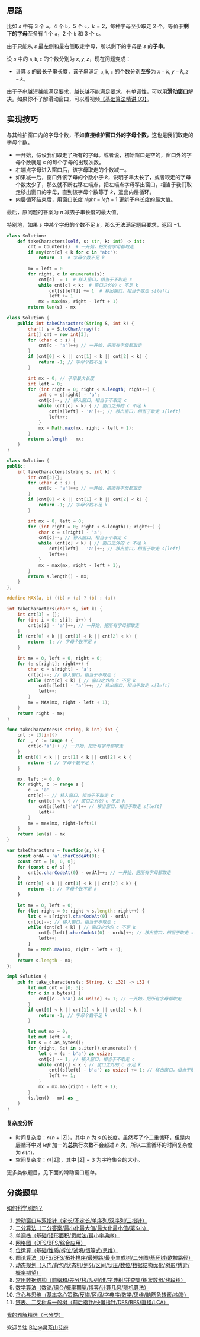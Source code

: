 ## 思路

比如 $s$ 中有 $3$ 个 $\texttt{a}$，$4$ 个 $\texttt{b}$，$5$ 个 $\texttt{c}$，$k=2$，每种字母至少取走 $2$ 个，等价于**剩下的字母**至多有 $1$ 个 $\texttt{a}$，$2$ 个 $\texttt{b}$ 和 $3$ 个 $\texttt{c}$。

由于只能从 $s$ 最左侧和最右侧取走字母，所以剩下的字母是 $s$ 的**子串**。

设 $s$ 中的 $\texttt{a},\texttt{b},\texttt{c}$ 的个数分别为 $x,y,z$，现在问题变成：

- 计算 $s$ 的最长子串长度，该子串满足 $\texttt{a},\texttt{b},\texttt{c}$ 的个数分别**至多**为 $x-k,y-k,z-k$。

由于子串越短越能满足要求，越长越不能满足要求，有单调性，可以用**滑动窗口**解决。如果你不了解滑动窗口，可以看视频[【基础算法精讲 03】](https://www.bilibili.com/video/BV1hd4y1r7Gq/)。

## 实现技巧

与其维护窗口内的字母个数，不如**直接维护窗口外的字母个数**，这也是我们取走的字母个数。

- 一开始，假设我们取走了所有的字母。或者说，初始窗口是空的，窗口外的字母个数就是 $s$ 的每个字母的出现次数。
- 右端点字母进入窗口后，该字母取走的个数减一。
- 如果减一后，窗口外该字母的个数小于 $k$，说明子串太长了，或者取走的字母个数太少了，那么就不断右移左端点，把左端点字母移出窗口，相当于我们取走移出窗口的字母，直到该字母个数等于 $k$，退出内层循环。
- 内层循环结束后，用窗口长度 $\textit{right}-\textit{left}+1$ 更新子串长度的最大值。

最后，原问题的答案为 $n$ 减去子串长度的最大值。

特别地，如果 $s$ 中某个字母的个数不足 $k$，那么无法满足题目要求，返回 $-1$。

```py [sol-Python3]
class Solution:
    def takeCharacters(self, s: str, k: int) -> int:
        cnt = Counter(s)  # 一开始，把所有字母都取走
        if any(cnt[c] < k for c in "abc"):
            return -1  # 字母个数不足 k

        mx = left = 0
        for right, c in enumerate(s):
            cnt[c] -= 1  # 移入窗口，相当于不取走 c
            while cnt[c] < k:  # 窗口之外的 c 不足 k
                cnt[s[left]] += 1  # 移出窗口，相当于取走 s[left]
                left += 1
            mx = max(mx, right - left + 1)
        return len(s) - mx
```

```java [sol-Java]
class Solution {
    public int takeCharacters(String S, int k) {
        char[] s = S.toCharArray();
        int[] cnt = new int[3];
        for (char c : s) {
            cnt[c - 'a']++; // 一开始，把所有字母都取走
        }
        if (cnt[0] < k || cnt[1] < k || cnt[2] < k) {
            return -1; // 字母个数不足 k
        }

        int mx = 0; // 子串最大长度
        int left = 0;
        for (int right = 0; right < s.length; right++) {
            int c = s[right] - 'a';
            cnt[c]--; // 移入窗口，相当于不取走 c
            while (cnt[c] < k) { // 窗口之外的 c 不足 k
                cnt[s[left] - 'a']++; // 移出窗口，相当于取走 s[left]
                left++;
            }
            mx = Math.max(mx, right - left + 1);
        }
        return s.length - mx;
    }
}
```

```cpp [sol-C++]
class Solution {
public:
    int takeCharacters(string s, int k) {
        int cnt[3]{};
        for (char c : s) {
            cnt[c - 'a']++; // 一开始，把所有字母都取走
        }
        if (cnt[0] < k || cnt[1] < k || cnt[2] < k) {
            return -1; // 字母个数不足 k
        }

        int mx = 0, left = 0;
        for (int right = 0; right < s.length(); right++) {
            char c = s[right] - 'a';
            cnt[c]--; // 移入窗口，相当于不取走 c
            while (cnt[c] < k) { // 窗口之外的 c 不足 k
                cnt[s[left] - 'a']++; // 移出窗口，相当于取走 s[left]
                left++;
            }
            mx = max(mx, right - left + 1);
        }
        return s.length() - mx;
    }
};
```

```c [sol-C]
#define MAX(a, b) ((b) > (a) ? (b) : (a))

int takeCharacters(char* s, int k) {
    int cnt[3] = {};
    for (int i = 0; s[i]; i++) {
        cnt[s[i] - 'a']++; // 一开始，把所有字母都取走
    }
    if (cnt[0] < k || cnt[1] < k || cnt[2] < k) {
        return -1; // 字母个数不足 k
    }

    int mx = 0, left = 0, right = 0;
    for (; s[right]; right++) {
        char c = s[right] - 'a';
        cnt[c]--; // 移入窗口，相当于不取走 c
        while (cnt[c] < k) { // 窗口之外的 c 不足 k
            cnt[s[left] - 'a']++; // 移出窗口，相当于取走 s[left]
            left++;
        }
        mx = MAX(mx, right - left + 1);
    }
    return right - mx;
}
```

```go [sol-Go]
func takeCharacters(s string, k int) int {
	cnt := [3]int{}
	for _, c := range s {
		cnt[c-'a']++ // 一开始，把所有字母都取走
	}
	if cnt[0] < k || cnt[1] < k || cnt[2] < k {
		return -1 // 字母个数不足 k
	}

	mx, left := 0, 0
	for right, c := range s {
		c -= 'a'
		cnt[c]-- // 移入窗口，相当于不取走 c
		for cnt[c] < k { // 窗口之外的 c 不足 k
			cnt[s[left]-'a']++ // 移出窗口，相当于取走 s[left]
			left++
		}
		mx = max(mx, right-left+1)
	}
	return len(s) - mx
}
```

```js [sol-JavaScript]
var takeCharacters = function(s, k) {
    const ordA = 'a'.charCodeAt(0);
    const cnt = [0, 0, 0];
    for (const c of s) {
        cnt[c.charCodeAt(0) - ordA]++; // 一开始，把所有字母都取走
    }
    if (cnt[0] < k || cnt[1] < k || cnt[2] < k) {
        return -1; // 字母个数不足 k
    }

    let mx = 0, left = 0;
    for (let right = 0; right < s.length; right++) {
        let c = s[right].charCodeAt(0) - ordA;
        cnt[c]--; // 移入窗口，相当于不取走 c
        while (cnt[c] < k) { // 窗口之外的 c 不足 k
            cnt[s[left].charCodeAt(0) - ordA]++; // 移出窗口，相当于取走 s[left]
            left++;
        }
        mx = Math.max(mx, right - left + 1);
    }
    return s.length - mx;
};
```

```rust [sol-Rust]
impl Solution {
    pub fn take_characters(s: String, k: i32) -> i32 {
        let mut cnt = [0; 3];
        for c in s.bytes() {
            cnt[(c - b'a') as usize] += 1; // 一开始，把所有字母都取走
        }
        if cnt[0] < k || cnt[1] < k || cnt[2] < k {
            return -1; // 字母个数不足 k
        }

        let mut mx = 0;
        let mut left = 0;
        let s = s.as_bytes();
        for (right, &c) in s.iter().enumerate() {
            let c = (c - b'a') as usize;
            cnt[c] -= 1; // 移入窗口，相当于不取走 c
            while cnt[c] < k { // 窗口之外的 c 不足 k
                cnt[(s[left] - b'a') as usize] += 1; // 移出窗口，相当于取走 s[left]
                left += 1;
            }
            mx = mx.max(right - left + 1);
        }
        (s.len() - mx) as _
    }
}
```

#### 复杂度分析

- 时间复杂度：$\mathcal{O}(n+|\Sigma|)$，其中 $n$ 为 $s$ 的长度。虽然写了个二重循环，但是内层循环中对 $\textit{left}$ 加一的**总**执行次数不会超过 $n$ 次，所以二重循环的时间复杂度为 $\mathcal{O}(n)$。
- 空间复杂度：$\mathcal{O}(|\Sigma|)$，其中 $|\Sigma|=3$ 为字符集合的大小。

更多类似题目，见下面的滑动窗口题单。

## 分类题单

[如何科学刷题？](https://leetcode.cn/circle/discuss/RvFUtj/)

1. [滑动窗口与双指针（定长/不定长/单序列/双序列/三指针）](https://leetcode.cn/circle/discuss/0viNMK/)
2. [二分算法（二分答案/最小化最大值/最大化最小值/第K小）](https://leetcode.cn/circle/discuss/SqopEo/)
3. [单调栈（基础/矩形面积/贡献法/最小字典序）](https://leetcode.cn/circle/discuss/9oZFK9/)
4. [网格图（DFS/BFS/综合应用）](https://leetcode.cn/circle/discuss/YiXPXW/)
5. [位运算（基础/性质/拆位/试填/恒等式/思维）](https://leetcode.cn/circle/discuss/dHn9Vk/)
6. [图论算法（DFS/BFS/拓扑排序/最短路/最小生成树/二分图/基环树/欧拉路径）](https://leetcode.cn/circle/discuss/01LUak/)
7. [动态规划（入门/背包/状态机/划分/区间/状压/数位/数据结构优化/树形/博弈/概率期望）](https://leetcode.cn/circle/discuss/tXLS3i/)
8. [常用数据结构（前缀和/差分/栈/队列/堆/字典树/并查集/树状数组/线段树）](https://leetcode.cn/circle/discuss/mOr1u6/)
9. [数学算法（数论/组合/概率期望/博弈/计算几何/随机算法）](https://leetcode.cn/circle/discuss/IYT3ss/)
10. [贪心与思维（基本贪心策略/反悔/区间/字典序/数学/思维/脑筋急转弯/构造）](https://leetcode.cn/circle/discuss/g6KTKL/)
11. [链表、二叉树与一般树（前后指针/快慢指针/DFS/BFS/直径/LCA）](https://leetcode.cn/circle/discuss/K0n2gO/)

[我的题解精选（已分类）](https://github.com/EndlessCheng/codeforces-go/blob/master/leetcode/SOLUTIONS.md)

欢迎关注 [B站@灵茶山艾府](https://space.bilibili.com/206214)
